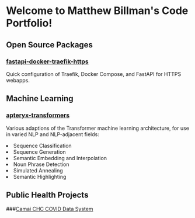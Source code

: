 # Welcome to Matthew Billman's Code Portfolio!

## Open Source Packages

### [fastapi-docker-traefik-https](https://github.com/apteryxlabs/fastapi-docker-traefik-https)

Quick configuration of Traefik, Docker Compose, and FastAPI for HTTPS webapps.

## Machine Learning

### [apteryx-transformers](https://github.com/apteryxlabs/apteryx-transformers)

Various adaptions of the Transformer machine learning architecture, for use in varied NLP and NLP-adjacent fields:
<li>Sequence Classification</li>
<li>Sequence Generation</li>
<li>Semantic Embedding and Interpolation</li>
<li>Noun Phrase Detection</li>
<li>Simulated Annealing</li>
<li>Semantic Highlighting</li>



## Public Health Projects

###[Camai CHC COVID Data System](/public_health/camai.md)